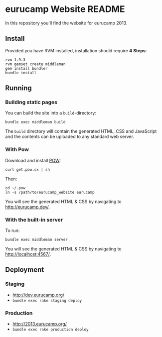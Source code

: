 
eurucamp Website README
=======================

In this repository you'll find the website for eurucamp 2013.

Install
-------

Provided you have RVM installed, installation should require **4 Steps**:

    rvm 1.9.3
    rvm gemset create middleman
    gem install bundler
    bundle install

Running
-------

### Building static pages

You can build the site into a `build`-directory:

    bundle exec middleman build

The `build` directory will contain the generated HTML, CSS and JavaScript and
the contents can be uploaded to any standard web server.

### With Pow

Download and install [POW](http://pow.cx/):

    curl get.pow.cx | sh

Then:

    cd ~/.pow
    ln -s /path/to/eurucamp_website eurucamp

You will see the generated HTML & CSS by navigating to <http://eurucamp.dev/>.

### With the built-in server

To run:

    bundle exec middleman server

You will see the generated HTML & CSS by navigating to <http://localhost:4567/>.

Deployment
----------

### Staging

* <http://dev.eurucamp.org/>
* `bundle exec rake staging deploy`

### Production

* <http://2013.eurucamp.org/>
* `bundle exec rake production deploy`

